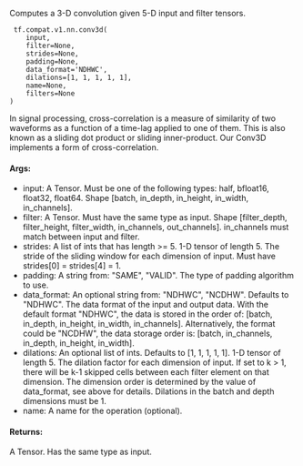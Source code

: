 Computes a 3-D convolution given 5-D input and filter tensors.

```
 tf.compat.v1.nn.conv3d(
    input,
    filter=None,
    strides=None,
    padding=None,
    data_format='NDHWC',
    dilations=[1, 1, 1, 1, 1],
    name=None,
    filters=None
)
```
In signal processing, cross-correlation is a measure of similarity of two waveforms as a function of a time-lag applied to one of them. This is also known as a sliding dot product or sliding inner-product.
Our Conv3D implements a form of cross-correlation.
#### Args:
- input: A Tensor. Must be one of the following types: half, bfloat16, float32, float64. Shape [batch, in_depth, in_height, in_width, in_channels].
- filter: A Tensor. Must have the same type as input. Shape [filter_depth, filter_height, filter_width, in_channels, out_channels]. in_channels must match between input and filter.
- strides: A list of ints that has length >= 5. 1-D tensor of length 5. The stride of the sliding window for each dimension of input. Must have strides[0] = strides[4] = 1.
- padding: A string from: "SAME", "VALID". The type of padding algorithm to use.
- data_format: An optional string from: "NDHWC", "NCDHW". Defaults to "NDHWC". The data format of the input and output data. With the default format "NDHWC", the data is stored in the order of: [batch, in_depth, in_height, in_width, in_channels]. Alternatively, the format could be "NCDHW", the data storage order is: [batch, in_channels, in_depth, in_height, in_width].
- dilations: An optional list of ints. Defaults to [1, 1, 1, 1, 1]. 1-D tensor of length 5. The dilation factor for each dimension of input. If set to k > 1, there will be k-1 skipped cells between each filter element on that dimension. The dimension order is determined by the value of data_format, see above for details. Dilations in the batch and depth dimensions must be 1.
- name: A name for the operation (optional).
#### Returns:
A Tensor. Has the same type as input.
